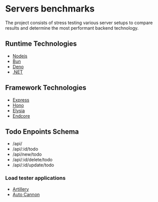 # Servers benchmarks
The project consists of stress testing various server setups to compare results and determine the most performant backend technology.

## Runtime Technologies
- [Nodejs](https://nodejs.org/en)
- [Bun](https://bun.sh)
- [Deno](deno.com/)
- [.NET](https://dotnet.microsoft.com/en-us/download)

## Framework Technologies
- [Express](https://expressjs.com)
- [Hono](hono.dev/)
- [Elysia](elysiajs.com/)
- [Endcore](https://encore.dev)

## Todo Enpoints Schema
- /api/
- /api/:id/todo
- /api/new/todo
- /api/:id/delete/todo
- /api/:id/update/todo

### Load tester applications
- [Artillery](https://www.artillery.io)
- [Auto Cannon](https://github.com/mcollina/autocannon#readme)

